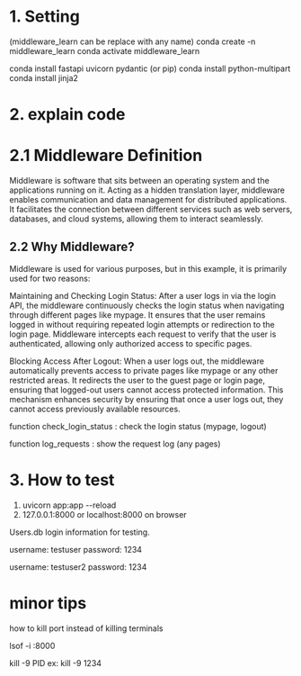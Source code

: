 # 1. Setting

(middleware_learn can be replace with any name)
conda create -n middleware_learn
conda activate middleware_learn

conda install fastapi uvicorn pydantic (or pip)
conda install python-multipart
conda install jinja2

# 2. explain code

# 2.1 Middleware Definition

Middleware is software that sits between an operating system and the applications running on it. Acting as a hidden translation layer, middleware enables communication and data management for distributed applications. It facilitates the connection between different services such as web servers, databases, and cloud systems, allowing them to interact seamlessly.

## 2.2 Why Middleware?

Middleware is used for various purposes, but in this example, it is primarily used for two reasons:

Maintaining and Checking Login Status:
After a user logs in via the login API, the middleware continuously checks the login status when navigating through different pages like mypage. It ensures that the user remains logged in without requiring repeated login attempts or redirection to the login page. Middleware intercepts each request to verify that the user is authenticated, allowing only authorized access to specific pages.

Blocking Access After Logout:
When a user logs out, the middleware automatically prevents access to private pages like mypage or any other restricted areas. It redirects the user to the guest page or login page, ensuring that logged-out users cannot access protected information. This mechanism enhances security by ensuring that once a user logs out, they cannot access previously available resources.

function check_login_status : check the login status (mypage, logout)

function log_requests : show the request log (any pages)

# 3. How to test

1. uvicorn app:app --reload
2. 127.0.0.1:8000 or localhost:8000 on browser

Users.db login information for testing.

username: testuser password: 1234

username: testuser2 password: 1234

# minor tips

how to kill port instead of killing terminals

lsof -i :8000

kill -9 PID ex: kill -9 1234
